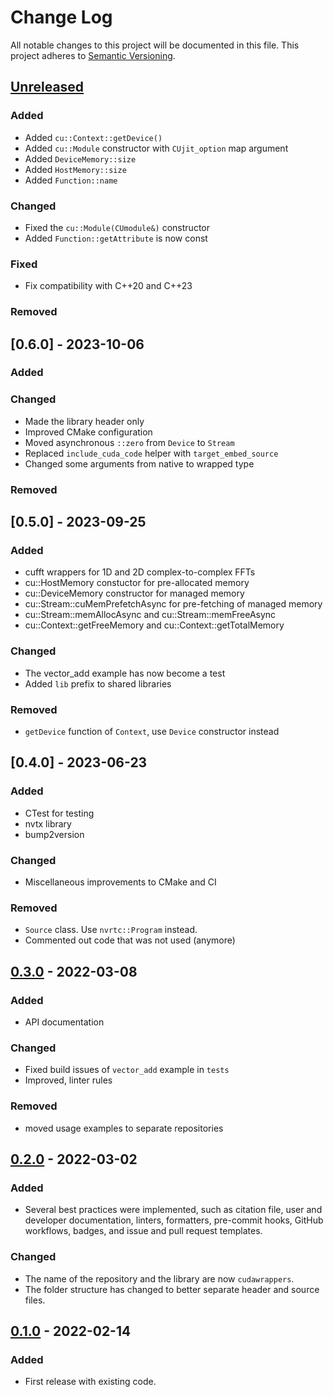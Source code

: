 # Change Log

All notable changes to this project will be documented in this file.
This project adheres to [Semantic Versioning](http://semver.org/).

## [Unreleased]

### Added
- Added `cu::Context::getDevice()`
- Added `cu::Module` constructor with `CUjit_option` map argument
- Added `DeviceMemory::size`
- Added `HostMemory::size`
- Added `Function::name`

### Changed
- Fixed the `cu::Module(CUmodule&)` constructor
- Added `Function::getAttribute` is now const

### Fixed
- Fix compatibility with C++20 and C++23

### Removed

## [0.6.0] - 2023-10-06

### Added
### Changed
- Made the library header only
- Improved CMake configuration
- Moved asynchronous `::zero` from `Device` to `Stream`
- Replaced `include_cuda_code` helper with `target_embed_source`
- Changed some arguments from native to wrapped type
### Removed

## [0.5.0] - 2023-09-25
### Added
- cufft wrappers for 1D and 2D complex-to-complex FFTs
- cu::HostMemory constuctor for pre-allocated memory
- cu::DeviceMemory constructor for managed memory
- cu::Stream::cuMemPrefetchAsync for pre-fetching of managed memory
- cu::Stream::memAllocAsync and cu::Stream::memFreeAsync
- cu::Context::getFreeMemory and cu::Context::getTotalMemory

### Changed
- The vector_add example has now become a test
- Added `lib` prefix to shared libraries

### Removed
- `getDevice` function of `Context`, use `Device` constructor instead

## [0.4.0] - 2023-06-23
### Added

- CTest for testing
- nvtx library
- bump2version

### Changed

- Miscellaneous improvements to CMake and CI

### Removed

- `Source` class. Use `nvrtc::Program` instead.
- Commented out code that was not used (anymore)

## [0.3.0] - 2022-03-08

### Added

- API documentation

### Changed

- Fixed build issues of `vector_add` example in `tests`
- Improved, linter rules

### Removed

- moved usage examples to separate repositories

## [0.2.0] - 2022-03-02

### Added

- Several best practices were implemented, such as citation file, user and developer documentation, linters, formatters, pre-commit hooks, GitHub workflows, badges, and issue and pull request templates.

### Changed

- The name of the repository and the library are now `cudawrappers`.
- The folder structure has changed to better separate header and source files.

## [0.1.0] - 2022-02-14

### Added

- First release with existing code.

[Unreleased]: https://github.com/nlesc-recruit/cudawrappers/compare/0.3.0...HEAD
[0.3.0]: https://github.com/nlesc-recruit/cudawrappers/compare/0.2.0...0.3.0
[0.2.0]: https://github.com/nlesc-recruit/cudawrappers/compare/0.1.0...0.2.0
[0.1.0]: https://github.com/nlesc-recruit/cudawrappers/releases/tag/0.1.0
